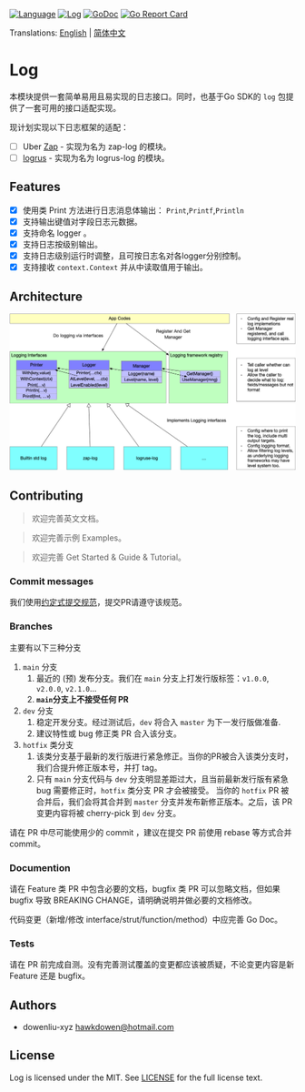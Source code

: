 [![Language](https://img.shields.io/badge/Language-Go-blue.svg)](https://golang.org/)
[![Log](https://github.com/go-kita/log/actions/workflows/log.ci.yaml/badge.svg)](https://github.com/go-kita/log/actions/workflows/log.ci.yaml)
[![GoDoc](https://pkg.go.dev/badge/github.com/go-kita/log/v2)](https://pkg.go.dev/github.com/go-kita/log/v2)
[![Go Report Card](https://goreportcard.com/badge/github.com/go-kita/log)](https://goreportcard.com/report/github.com/go-kita/log)

Translations: [English](README.md) | [简体中文](README.zh_CN.md)

# Log

[comment]: <> (这个 Go-KitA 框架的日志模块。)

[comment]: <> (> Go-KitA 项目受 [Kratos]&#40;https://github.com/go-kratos/kratos&#41; 项目启发，并大量参考了其实现细节。)

本模块提供一套简单易用且易实现的日志接口。同时，也基于Go SDK的 `log` 包提供了一套可用的接口适配实现。

现计划实现以下日志框架的适配：

- [ ] Uber [Zap](https://github.com/uber-go/zap) - 实现为名为 zap-log 的模块。
- [ ] [logrus](https://github.com/sirupsen/logrus) - 实现为名为 logrus-log 的模块。

## Features

- [x] 使用类 Print 方法进行日志消息体输出： `Print`,`Printf`,`Println`
- [x] 支持输出键值对字段日志元数据。
- [x] 支持命名 logger 。
- [x] 支持日志按级别输出。
- [x] 支持日志级别运行时调整，且可按日志名对各logger分别控制。
- [X] 支持接收 `context.Context` 并从中读取值用于输出。

## Architecture

![kita-log-arch.png](./docs/images/kita-log-arch.png)

[comment]: <> (## Usage)

<!-- 描述如何使用该项目 -->

## Contributing

> 欢迎完善英文文档。

> 欢迎完善示例 Examples。

> 欢迎完善 Get Started & Guide & Tutorial。

### Commit messages

我们使用[约定式提交规范](https://www.conventionalcommits.org/zh-hans/v1.0.0/)，提交PR请遵守该规范。

### Branches

主要有以下三种分支

1. `main` 分支
    1. 最近的 (预) 发布分支。我们在 `main` 分支上打发行版标签：`v1.0.0`, `v2.0.0`, `v2.1.0`...
    1. **`main`分支上不接受任何 PR**
2. `dev` 分支
    1. 稳定开发分支。经过测试后，`dev` 将合入 `master` 为下一发行版做准备.
    2. 建议特性或 bug 修正类 PR 合入该分支。
3. `hotfix` 类分支
    1. 该类分支基于最新的发行版进行紧急修正。当你的PR被合入该类分支时，我们合提升修正版本号，并打 tag。
    2. 只有 `main` 分支代码与 `dev` 分支明显差距过大，且当前最新发行版有紧急 bug 需要修正时，`hotfix` 类分支 PR 才会被接受。
       当你的 `hotfix` PR 被合并后，我们会将其合并到 `master` 分支并发布新修正版本。之后，该 PR 变更内容将被 cherry-pick 到 `dev` 分支。

请在 PR 中尽可能使用少的 commit ，建议在提交 PR 前使用 rebase 等方式合并 commit。

### Documention

请在 Feature 类 PR 中包含必要的文档，bugfix 类 PR 可以忽略文档，但如果 bugfix 导致 BREAKING CHANGE，请明确说明并做必要的文档修改。

代码变更（新增/修改 interface/strut/function/method）中应完善 Go Doc。

### Tests

请在 PR 前完成自测。没有完善测试覆盖的变更都应该被质疑，不论变更内容是新 Feature 还是 bugfix。

## Authors

- dowenliu-xyz <hawkdowen@hotmail.com>

## License

Log is licensed under the MIT. See [LICENSE](LICENSE) for the full license text.